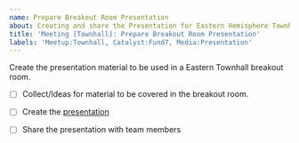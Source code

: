 ```yaml
---
name: Prepare Breakout Room Presentation
about: Creating and share the Presentation for Eastern Hemisphere Townhall Breakout Room. 
title: 'Meeting [Townhall]: Prepare Breakout Room Presentation'
labels: 'Meetup:Townhall, Catalyst:Fund7, Media:Presentation'
---
```


Create the presentation material to be used in a Eastern Townhall breakout room.

- [ ] Collect/Ideas for material to be covered in the breakout room.
- [ ] Create the [presentation]()
- [ ] Share the presentation with team members
  